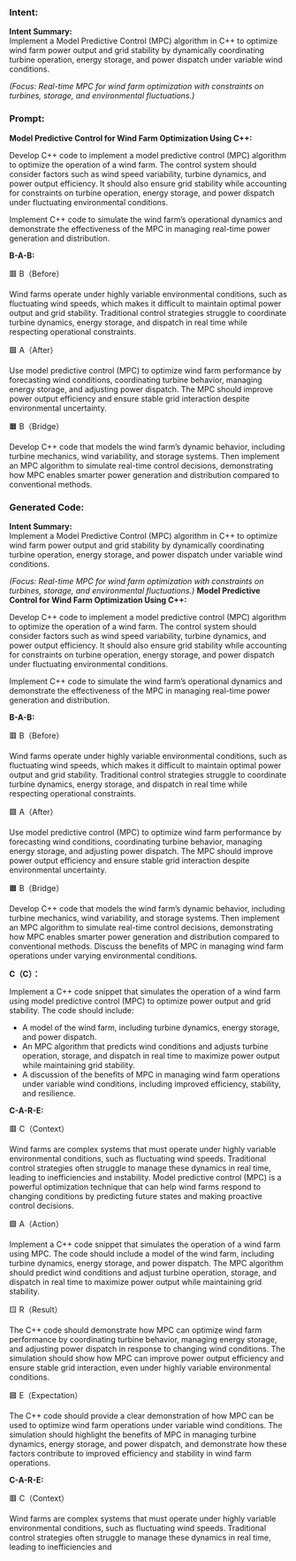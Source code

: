 ### Intent:
**Intent Summary:**  
Implement a Model Predictive Control (MPC) algorithm in C++ to optimize wind farm power output and grid stability by dynamically coordinating turbine operation, energy storage, and power dispatch under variable wind conditions.  

*(Focus: Real-time MPC for wind farm optimization with constraints on turbines, storage, and environmental fluctuations.)*

### Prompt:
**Model Predictive Control for Wind Farm Optimization Using C++:**

Develop C++ code to implement a model predictive control (MPC) algorithm to optimize the operation of a wind farm. The control system should consider factors such as wind speed variability, turbine dynamics, and power output efficiency. It should also ensure grid stability while accounting for constraints on turbine operation, energy storage, and power dispatch under fluctuating environmental conditions.

Implement C++ code to simulate the wind farm’s operational dynamics and demonstrate the effectiveness of the MPC in managing real-time power generation and distribution.

**B-A-B:**

🟥 B（Before）

Wind farms operate under highly variable environmental conditions, such as fluctuating wind speeds, which makes it difficult to maintain optimal power output and grid stability. Traditional control strategies struggle to coordinate turbine dynamics, energy storage, and dispatch in real time while respecting operational constraints.

🟩 A（After）

Use model predictive control (MPC) to optimize wind farm performance by forecasting wind conditions, coordinating turbine behavior, managing energy storage, and adjusting power dispatch. The MPC should improve power output efficiency and ensure stable grid interaction despite environmental uncertainty.

🟧 B（Bridge）

Develop C++ code that models the wind farm’s dynamic behavior, including turbine mechanics, wind variability, and storage systems. Then implement an MPC algorithm to simulate real-time control decisions, demonstrating how MPC enables smarter power generation and distribution compared to conventional methods.

### Generated Code:
**Intent Summary:**  
Implement a Model Predictive Control (MPC) algorithm in C++ to optimize wind farm power output and grid stability by dynamically coordinating turbine operation, energy storage, and power dispatch under variable wind conditions.  

*(Focus: Real-time MPC for wind farm optimization with constraints on turbines, storage, and environmental fluctuations.)*
**Model Predictive Control for Wind Farm Optimization Using C++:**

Develop C++ code to implement a model predictive control (MPC) algorithm to optimize the operation of a wind farm. The control system should consider factors such as wind speed variability, turbine dynamics, and power output efficiency. It should also ensure grid stability while accounting for constraints on turbine operation, energy storage, and power dispatch under fluctuating environmental conditions.

Implement C++ code to simulate the wind farm’s operational dynamics and demonstrate the effectiveness of the MPC in managing real-time power generation and distribution.

**B-A-B:**

🟥 B（Before）

Wind farms operate under highly variable environmental conditions, such as fluctuating wind speeds, which makes it difficult to maintain optimal power output and grid stability. Traditional control strategies struggle to coordinate turbine dynamics, energy storage, and dispatch in real time while respecting operational constraints.

🟩 A（After）

Use model predictive control (MPC) to optimize wind farm performance by forecasting wind conditions, coordinating turbine behavior, managing energy storage, and adjusting power dispatch. The MPC should improve power output efficiency and ensure stable grid interaction despite environmental uncertainty.

🟧 B（Bridge）

Develop C++ code that models the wind farm’s dynamic behavior, including turbine mechanics, wind variability, and storage systems. Then implement an MPC algorithm to simulate real-time control decisions, demonstrating how MPC enables smarter power generation and distribution compared to conventional methods. Discuss the benefits of MPC in managing wind farm operations under varying environmental conditions.

**C（C）：**

Implement a C++ code snippet that simulates the operation of a wind farm using model predictive control (MPC) to optimize power output and grid stability. The code should include:

- A model of the wind farm, including turbine dynamics, energy storage, and power dispatch.
- An MPC algorithm that predicts wind conditions and adjusts turbine operation, storage, and dispatch in real time to maximize power output while maintaining grid stability.
- A discussion of the benefits of MPC in managing wind farm operations under variable wind conditions, including improved efficiency, stability, and resilience.

**C-A-R-E:**

🟥 C（Context）

Wind farms are complex systems that must operate under highly variable environmental conditions, such as fluctuating wind speeds. Traditional control strategies often struggle to manage these dynamics in real time, leading to inefficiencies and instability. Model predictive control (MPC) is a powerful optimization technique that can help wind farms respond to changing conditions by predicting future states and making proactive control decisions.

🟩 A（Action）

Implement a C++ code snippet that simulates the operation of a wind farm using MPC. The code should include a model of the wind farm, including turbine dynamics, energy storage, and power dispatch. The MPC algorithm should predict wind conditions and adjust turbine operation, storage, and dispatch in real time to maximize power output while maintaining grid stability.

🟨 R（Result）

The C++ code should demonstrate how MPC can optimize wind farm performance by coordinating turbine behavior, managing energy storage, and adjusting power dispatch in response to changing wind conditions. The simulation should show how MPC can improve power output efficiency and ensure stable grid interaction, even under highly variable environmental conditions.

🟩 E（Expectation）

The C++ code should provide a clear demonstration of how MPC can be used to optimize wind farm operations under variable wind conditions. The simulation should highlight the benefits of MPC in managing turbine dynamics, energy storage, and power dispatch, and demonstrate how these factors contribute to improved efficiency and stability in wind farm operations.

**C-A-R-E:**

🟥 C（Context）

Wind farms are complex systems that must operate under highly variable environmental conditions, such as fluctuating wind speeds. Traditional control strategies often struggle to manage these dynamics in real time, leading to inefficiencies and
